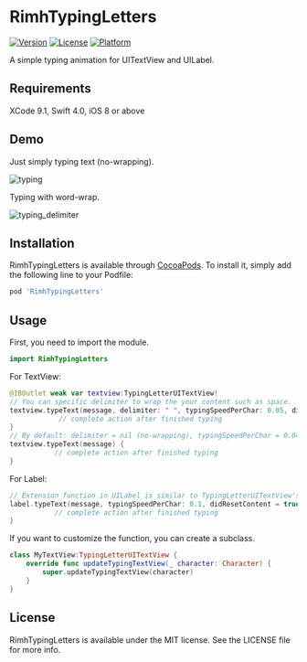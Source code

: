 # RimhTypingLetters
[![Version](https://img.shields.io/cocoapods/v/RimhTypingLetters.svg?style=flat)](http://cocoapods.org/pods/RimhTypingLetters)
[![License](https://img.shields.io/cocoapods/l/RimhTypingLetters.svg?style=flat)](http://cocoapods.org/pods/RimhTypingLetters)
[![Platform](https://img.shields.io/cocoapods/p/RimhTypingLetters.svg?style=flat)](http://cocoapods.org/pods/RimhTypingLetters)

A simple typing animation for UITextView and UILabel.

## Requirements
XCode 9.1, Swift 4.0, iOS 8 or above

## Demo

Just simply typing text (no-wrapping).

![typing](https://user-images.githubusercontent.com/19208995/33176722-65163b78-d0a3-11e7-898a-3c268e9c70fc.gif)

Typing with word-wrap.

![typing_delimiter](https://user-images.githubusercontent.com/19208995/33176723-654ba966-d0a3-11e7-8c79-ddd1c8633297.gif)

## Installation

RimhTypingLetters is available through [CocoaPods](http://cocoapods.org). To install
it, simply add the following line to your Podfile:

```ruby
pod 'RimhTypingLetters'
```
## Usage
First, you need to import the module.
```swift
import RimhTypingLetters
```
For TextView:
```swift
@IBOutlet weak var textview:TypingLetterUITextView!
// You can specific delimiter to wrap the your content such as space.
textview.typeText(message, delimiter: " ", typingSpeedPerChar: 0.05, didResetContent: true) {
            // complete action after finished typing
}
// By default: delimiter = nil (no-wrapping), typingSpeedPerChar = 0.04, didResetContent = true.
textview.typeText(message) {
           // complete action after finished typing
}
```
For Label:
```swift
// Extension function in UILabel is similar to TypingLetterUITextView's function, just only delimiter parameter is not exist. 
label.typeText(message, typingSpeedPerChar: 0.1, didResetContent = true, completeCallback:{
           // complete action after finished typing
}
```
If you want to customize the function, you can create a subclass.
```swift
class MyTextView:TypingLetterUITextView {
    override func updateTypingTextView(_ character: Character) {
        super.updateTypingTextView(character)
    }
}
```
## License

RimhTypingLetters is available under the MIT license. See the LICENSE file for more info.
